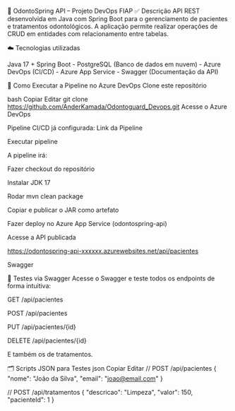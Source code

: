 🦷 OdontoSpring API – Projeto DevOps FIAP
✅ Descrição
API REST desenvolvida em Java com Spring Boot para o gerenciamento de pacientes e tratamentos odontológicos. A aplicação permite realizar operações de CRUD em entidades com relacionamento entre tabelas.

☁️ Tecnologias utilizadas

Java 17 + Spring Boot -
PostgreSQL (Banco de dados em nuvem) -
Azure DevOps (CI/CD) -
Azure App Service -
Swagger (Documentação da API)

🚀 Como Executar a Pipeline no Azure DevOps
Clone este repositório

bash
Copiar
Editar
git clone https://github.com/AnderKamada/Odontoguard_Devops.git
Acesse o Azure DevOps

Pipeline CI/CD já configurada: Link da Pipeline

Executar pipeline

A pipeline irá:

Fazer checkout do repositório

Instalar JDK 17

Rodar mvn clean package

Copiar e publicar o JAR como artefato

Fazer deploy no Azure App Service (odontospring-api)

Acesse a API publicada

https://odontospring-api-xxxxxx.azurewebsites.net/api/pacientes

Swagger

🧪 Testes via Swagger
Acesse o Swagger e teste todos os endpoints de forma intuitiva:

GET /api/pacientes

POST /api/pacientes

PUT /api/pacientes/{id}

DELETE /api/pacientes/{id}

E também os de tratamentos.

🗂️ Scripts JSON para Testes
json
Copiar
Editar
// POST /api/pacientes
{
  "nome": "João da Silva",
  "email": "joao@email.com"
}

// POST /api/tratamentos
{
  "descricao": "Limpeza",
  "valor": 150,
  "pacienteId": 1
}
